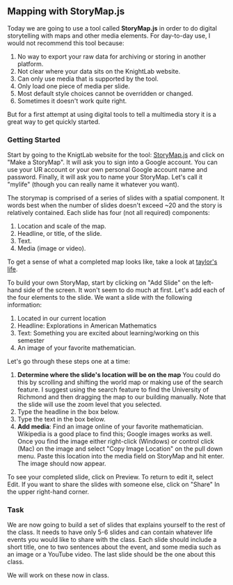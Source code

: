 ## Mapping with StoryMap.js

Today we are going to use a tool called **StoryMap.js** in order to do digital
storytelling with maps and other media elements. For day-to-day use, I would
not recommend this tool because:

1. No way to export your raw data for archiving or storing in another platform.
2. Not clear where your data sits on the KnightLab website.
3. Can only use media that is supported by the tool. 
4. Only load one piece of media per slide.
5. Most default style choices cannot be overridden or changed.
6. Sometimes it doesn't work quite right.

But for a first attempt at using digital tools to tell a multimedia story it is
a great way to get quickly started.

### Getting Started

Start by going to the KnigtLab website for the tool: [StoryMap.js](https://storymap.knightlab.com/)
and click on "Make a StoryMap". It will ask you to sign into a Google account. You can use
your UR account or your own personal Google account name and password. Finally, it will ask
you to name your StoryMap. Let's call it "mylife" (though you can really name it whatever
you want).

The storymap is comprised of a series of slides with a spatial component. It words best when the
number of slides doesn't exceed ~20 and the story is relatively contained. Each slide has four (not
all required) components:

1. Location and scale of the map.
2. Headline, or title, of the slide.
3. Text.
4. Media (image or video).

To get a sense of what a completed map looks like, take a look at [taylor's life](https://uploads.knightlab.com/storymapjs/f6cbd985c900df9987cfd40e4d69493a/test2/index.html).

To build your own StoryMap, start by clicking on "Add Slide" on the left-hand side of the screen.
It won't seem to do much at first. Let's add each of the four elements to the slide. We want
a slide with the following information:

1. Located in our current location
2. Headline: Explorations in American Mathematics
3. Text: Something you are excited about learning/working on this semester
4. An image of your favorite mathematician.

Let's go through these steps one at a time:

1. **Determine where the slide's location will be on the map** You could do this by scrolling
and shifting the world map or making use of the search feature. I suggest using the search
feature to find the University of Richmond and then dragging the map to our building manually.
Note that the slide will use the zoom level that you selected.
2. Type the headline in the box below.
3. Type the text in the box below.
4. **Add media**: Find an image online of your favorite mathematician. Wikipedia is a good
place to find this; Google images works as well. Once you find the image either right-click
(Windows) or control click (Mac) on the image and select "Copy Image Location" on the pull
down menu. Paste this location into the media field on StoryMap and hit enter. The image 
should now appear.

To see your completed slide, click on Preview. To return to edit it, select Edit. If you
want to share the slides with someone else, click on "Share" In the upper right-hand corner.

### Task

We are now going to build a set of slides that explains yourself to the rest of the class.
It needs to have only 5-6 slides and can contain whatever life events you would like to 
share with the class. Each slide should include a short title, one to two sentences about
the event, and some media such as an image or a YouTube video. The last slide should be the
one about this class.

We will work on these now in class. 
